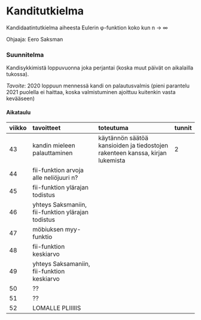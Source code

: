 # Kanditutkielma

Kandidaatintutkielma aiheesta Eulerin φ-funktion koko kun n → ∞

Ohjaaja: Eero Saksman

### Suunnitelma

Kandisykkimistä loppuvuonna joka perjantai (koska muut päivät on aikalailla tukossa).

*Tavoite*: 2020 loppuun mennessä kandi on palautusvalmis (pieni parantelu 2021 puolella ei haittaa, koska valmistuminen ajoittuu kuitenkin vasta kevääseen)

#### Aikataulu

| viikko | tavoitteet | toteutuma | tunnit |
| :------| :----------| :---------| :------|
| 43 | kandin mieleen palauttaminen | käytännön säätöä kansioiden ja tiedostojen rakenteen kanssa, kirjan lukemista | 2 |
| 44 | fii-funktion arvoja alle neliöjuuri n? | | |
| 45 | fii-funktion ylärajan todistus | | |
| 46 | yhteys Saksmaniin, fii-funktion ylärajan todistus | | |
| 47 | möbiuksen myy-funktio | | |
| 48 | fii-funktion keskiarvo | | |
| 49 | yhteys Saksamaniin, fii-funktion keskiarvo | | |
| 50 | ?? | | |
| 51 | ?? | | |
| 52 | LOMALLE PLIIIIIS | | |
